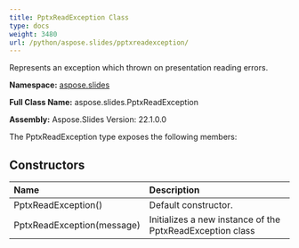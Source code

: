```yaml
---
title: PptxReadException Class
type: docs
weight: 3480
url: /python/aspose.slides/pptxreadexception/
---
```


Represents an exception which thrown on presentation reading errors.

**Namespace:** [aspose.slides](/python/aspose.slides/)

**Full Class Name:** aspose.slides.PptxReadException

**Assembly:**  Aspose.Slides Version: 22.1.0.0

The PptxReadException type exposes the following members:
## **Constructors**
|**Name**|**Description**|
| :- | :- |
|PptxReadException()|Default constructor.|
|PptxReadException(message)|Initializes a new instance of the PptxReadException class|
